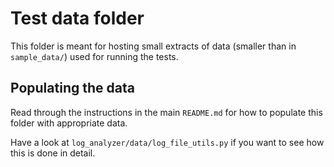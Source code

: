 # Test data folder

This folder is meant for hosting small extracts of data (smaller than in `sample_data/`) used for running the tests.

## Populating the data

Read through the instructions in the main `README.md` for how to populate this folder with appropriate data.

Have a look at `log_analyzer/data/log_file_utils.py` if you want to see how this is done in detail.